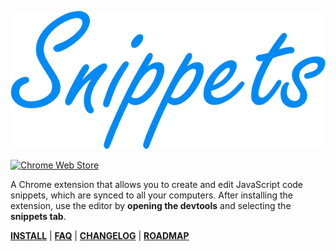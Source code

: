 [![Snippets](images/logo-transparent.png)][chrome-web-store]

[![Chrome Web Store](https://img.shields.io/chrome-web-store/v/fakjeijchchmicjllnabpdkclfkpbiag.svg)][chrome-web-store]

A Chrome extension that allows you to create and edit JavaScript code snippets, which are synced to all your computers. After installing the extension, use the editor by **opening the devtools** and selecting the **snippets tab**.

[**INSTALL**][chrome-web-store] | [**FAQ**](docs/faq.md) | [**CHANGELOG**](CHANGELOG.md) | [**ROADMAP**][project]

[chrome-web-store]: https://chrome.google.com/webstore/detail/snippets/fakjeijchchmicjllnabpdkclfkpbiag
[project]: https://github.com/SidneyNemzer/snippets/projects/1
